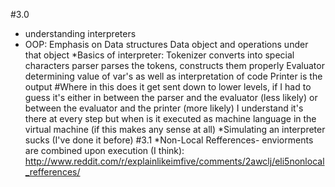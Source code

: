 #3.0
* understanding interpreters
* OOP:
Emphasis on Data structures
Data object and operations under that object
*Basics of interpreter:
Tokenizer converts into special characters
parser parses the tokens, constructs them properly
Evaluator determining value of var's as well as interpretation of code
Printer is the output #Where in this does it get sent down to lower levels, if I had to guess it's either in between the parser and the evaluator (less likely) or between the evaluator and the printer (more likely) I understand it's there at every step but when is it executed as machine language in the virtual machine (if this makes any sense at all)
*Simulating an interpreter sucks (I've done it before)
#3.1
*Non-Local Refferences- enviorments are combined upon execution (I think): http://www.reddit.com/r/explainlikeimfive/comments/2awclj/eli5nonlocal_refferences/
